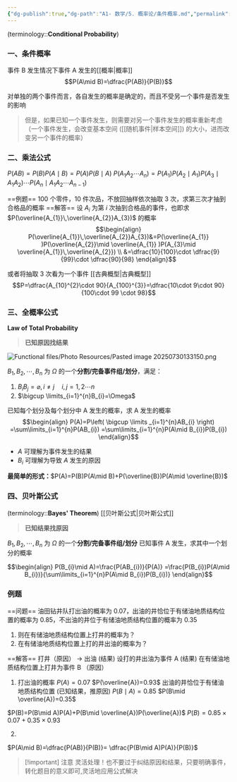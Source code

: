 ```yaml
---
{"dg-publish":true,"dg-path":"A1- 数学/5. 概率论/条件概率.md","permalink":"/A1- 数学/5. 概率论/条件概率/","dgPassFrontmatter":true,"noteIcon":"","created":"2024-05-21T15:36:06.000+08:00","updated":"2025-08-03T10:59:30.866+08:00"}
---
```



(terminology::**Conditional Probability**)

### 一、条件概率
事件 B 发生情况下事件 A 发生的[[概率\|概率]]
$$P(A\mid B)=\dfrac{P(AB)}{P(B)}$$

对单独的两个事件而言，各自发生的概率是确定的，而且不受另一个事件是否发生的影响
>但是，如果已知一个事件发生，则需要对另一个事件发生的概率重新考虑（一个事件发生，会改变基本空间 ([[随机事件\|样本空间]]) 的大小，进而改变另一个事件的概率）

### 二、乘法公式
$P(AB)=P(B)P(A\mid B)=P(A)P(B\mid A)$
$P(A_{1}A_{2}\cdots A_{n})=P(A_{1})P(A_{2}\mid A_{1})P(A_{3}\mid A_{1}A_{2})\cdots P(A_{n}\mid A_{1}A_{2}\cdots A_{n-1} )$

==例题==  100 个零件，10 件次品，不放回抽样依次抽取 3 次，求第三次才抽到合格品的概率
==解答==  设 $A_{i}$ 为第 $i$ 次抽到合格品的事件，也即求 $P(\overline{A_{1}}\,\overline{A_{2}}A_{3})$ 的概率
$$\begin{align}
P(\overline{A_{1}}\,\overline{A_{2}}A_{3})&=P(\overline{A_{1}}  )P(\overline{A_{2}}\mid \overline{A_{1}}    )P(A_{3}\mid \overline{A_{1}}\,\overline{A_{2}}) \\
&=\dfrac{10}{100}\cdot  \dfrac{9}{99}\cdot \dfrac{90}{98}
\end{align}$$

或者将抽取 3 次看为一个事件   [[古典概型\|古典概型]]
$$P=\dfrac{A_{10}^{2}\cdot 90}{A_{100}^{3}}=\dfrac{10\cdot 9\cdot 90}{100\cdot 99 \cdot 98}$$

### 三、全概率公式
**Law of Total Probability**
>**已知原因找结果**

![Functional files/Photo Resources/Pasted image 20250730133150.png](/img/user/Functional%20files/Photo%20Resources/Pasted%20image%2020250730133150.png)


$B_{1},B_{2},\cdots,B_{n}$ 为 $\Omega$ 的一个**分割/完备事件组/划分**，满足：
1.  $B_{i}B_{j}=\varnothing,i \neq j\quad i,j=1,2\cdots n$
2.  $\bigcup \limits_{i=1}^{n}B_{i}=\Omega$

已知每个划分及每个划分中 A 发生的概率，求 A 发生的概率
$$\begin{align}
P(A)=P\left( \bigcup \limits _{i=1}^{n}AB_{i}  \right) =\sum\limits_{i=1}^{n}P(AB_{i}) =\sum\limits_{i=1}^{n}P(A\mid B_{i})P(B_{i})
\end{align}$$

- $A$ 可理解为事件发生的结果
- $B_{i}$ 可理解为导致 $A$ 发生的原因

**最简单的形式：**$P(A)=P(B)P(A\mid B)+P(\overline{B})P(A\mid \overline{B})$


### 四、贝叶斯公式
(terminology::**Bayes' Theorem**)   [[贝叶斯公式\|贝叶斯公式]]
>**已知结果找原因**

$B_{1},B_{2},\cdots,B_{n}$ 为 $\Omega$ 的一个**分割/完备事件组/划分**
已知事件 A 发生，求其中一个划分的概率

$$\begin{align}
P(B_{i}\mid A)=\frac{P(AB_{i})}{P(A)} =\frac{P(B_{i})P(A\mid B_{i})}{\sum\limits_{i=1}^{n}P(A\mid B_{i})P(B_{i})}
\end{align}$$


### 例题
==问题==
油田钻井队打出油的概率为 0.07，出油的井恰位于有储油地质结构位置的概率为 0.85，不出油的井位于有储油地质结构位置的概率为 0.35
1. 则在有储油地质结构位置上打井的概率为？
2. 在有储油地质结构位置上打的井出油的概率为？

==解答==
打井（原因） $\to$  出油 (结果)
设打的井出油为事件 A   (结果)
在有储油地质结构位置上打井为事件 B （原因）

1. 打出油的概率
$P(A)=0.07$     $P(\overline{A})=0.93$
出油的井恰位于有储油地质结构位置 (已知结果，推原因)
$P(B\mid A)=0.85$
$P(B\mid \overline{A})=0.35$ 

$P(B)=P(B\mid A)P(A)+P(B\mid \overline{A})P(\overline{A})$
$P(B)=0.85\times 0.07+ 0.35\times 0.93$

2. 
$P(A\mid B)=\dfrac{P(AB)}{P(B)}= \dfrac{P(B\mid A)P(A)}{P(B)}$

>[!important] 注意
> 灵活处理！也不要过于纠结原因和结果，只要明确事件，转化题目的意义即可,灵活地应用公式解决


